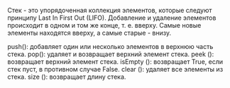Стек - это упорядоченная коллекция элементов, которые следуют принципу Last In First Out (LIFO). Добавление и удаление элементов происходит в одном и том же конце, т. е. вверху. Самые новые элементы находятся вверху, а самые старые - внизу.

push(): добавляет один или несколько элементов в верхнюю часть стека.
pop(): удаляет и возвращает верхний элемент стека.
peek (): возвращает верхний элемент стека.
isEmpty (): возвращает True, если стек пуст, в противном случае False.
clear (): удаляет все элементы из стека.
size (): возвращает длину стека.